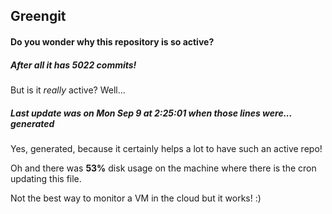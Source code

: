 ## Greengit

#### Do you wonder why this repository is so active?

##### After all it has 5022 commits!

But is it *really* active? Well...

##### Last update was on Mon Sep 9 at 2:25:01 when those lines were... generated

Yes, generated, because it certainly helps a lot to have such an active repo!

Oh and there was **53%** disk usage on the machine
where there is the cron updating this file.

Not the best way to monitor a VM in the cloud but it works! :)
